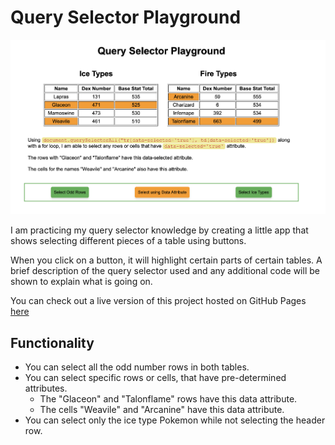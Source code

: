 # Query Selector Playground

![Screenshot of user highlighting all of the items with specific attribute.](screenshot.png)

I am practicing my query selector knowledge by creating a little app that shows selecting different pieces of a table using buttons.

When you click on a button, it will highlight certain parts of certain tables. A brief description of the query selector used and any additional code will be shown to explain what is going on.

You can check out a live version of this project hosted on GitHub Pages [here](https://rperry99.github.io/Query-selector-playground/)

## Functionality

- You can select all the odd number rows in both tables.
- You can select specific rows or cells, that have pre-determined attributes.
  - The "Glaceon" and "Talonflame" rows have this data attribute.
  - The cells "Weavile" and "Arcanine" have this data attribute.
- You can select only the ice type Pokemon while not selecting the header row.